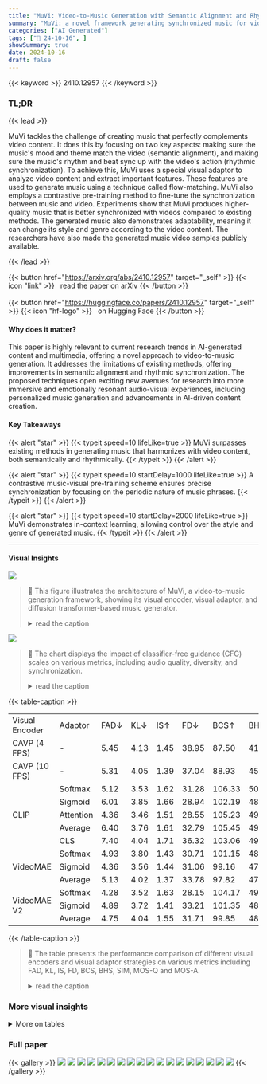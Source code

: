 ```yaml
---
title: "MuVi: Video-to-Music Generation with Semantic Alignment and Rhythmic Synchronization"
summary: "MuVi: a novel framework generating synchronized music for videos, achieving superior semantic alignment and rhythmic synchronization through contrastive learning and flow-matching."
categories: ["AI Generated"]
tags: ["🔖 24-10-16", ]
showSummary: true
date: 2024-10-16
draft: false
---
```


{{< keyword >}} 2410.12957 {{< /keyword >}}

### TL;DR


{{< lead >}}

MuVi tackles the challenge of creating music that perfectly complements video content.  It does this by focusing on two key aspects:  making sure the music's mood and theme match the video (semantic alignment), and making sure the music's rhythm and beat sync up with the video's action (rhythmic synchronization).  To achieve this, MuVi uses a special visual adaptor to analyze video content and extract important features. These features are used to generate music using a technique called flow-matching.  MuVi also employs a contrastive pre-training method to fine-tune the synchronization between music and video.  Experiments show that MuVi produces higher-quality music that is better synchronized with videos compared to existing methods. The generated music also demonstrates adaptability, meaning it can change its style and genre according to the video content. The researchers have also made the generated music video samples publicly available.

{{< /lead >}}


{{< button href="https://arxiv.org/abs/2410.12957" target="_self" >}}
{{< icon "link" >}} &nbsp; read the paper on arXiv
{{< /button >}}
<br><br>
{{< button href="https://huggingface.co/papers/2410.12957" target="_self" >}}
{{< icon "hf-logo" >}} &nbsp; on Hugging Face
{{< /button >}}

#### Why does it matter?
This paper is highly relevant to current research trends in AI-generated content and multimedia, offering a novel approach to video-to-music generation.  It addresses the limitations of existing methods, offering improvements in semantic alignment and rhythmic synchronization.  The proposed techniques open exciting new avenues for research into more immersive and emotionally resonant audio-visual experiences, including personalized music generation and advancements in AI-driven content creation.
#### Key Takeaways

{{< alert "star" >}}
{{< typeit speed=10 lifeLike=true >}} MuVi surpasses existing methods in generating music that harmonizes with video content, both semantically and rhythmically. {{< /typeit >}}
{{< /alert >}}

{{< alert "star" >}}
{{< typeit speed=10 startDelay=1000 lifeLike=true >}} A contrastive music-visual pre-training scheme ensures precise synchronization by focusing on the periodic nature of music phrases. {{< /typeit >}}
{{< /alert >}}

{{< alert "star" >}}
{{< typeit speed=10 startDelay=2000 lifeLike=true >}} MuVi demonstrates in-context learning, allowing control over the style and genre of generated music. {{< /typeit >}}
{{< /alert >}}

------
#### Visual Insights



![](https://ai-paper-reviewer.com/2410.12957/figures_4_0.png)

> 🔼 This figure illustrates the architecture of MuVi, a video-to-music generation framework, showing its visual encoder, visual adaptor, and diffusion transformer-based music generator.
> <details>
> <summary>read the caption</summary>
> Figure 1: The architecture of MuVi. The main model and the input/output are illustrated in the middle, where the visual encoder is frozen during the training stage. The visual compression strategies are listed on the left, where 'CLS' indicates the CLS token of certain visual encoders, such as CLIP. The architecture of the diffusion Transformer is illustrated on the right.
> </details>





![](https://ai-paper-reviewer.com/2410.12957/charts_10_0.png)

> 🔼 The chart displays the impact of classifier-free guidance (CFG) scales on various metrics, including audio quality, diversity, and synchronization.
> <details>
> <summary>read the caption</summary>
> Figure 4: Results of different CFG scales.
> </details>





{{< table-caption >}}
<table id='4' style='font-size:16px'><tr><td>Visual Encoder</td><td>Adaptor</td><td>FAD↓</td><td>KL↓</td><td>IS↑</td><td>FD↓</td><td>BCS↑</td><td>BHS↑</td><td>SIM↑</td><td>MOS-Q↑</td><td>MOS-A↑</td></tr><tr><td>CAVP (4 FPS)</td><td>-</td><td>5.45</td><td>4.13</td><td>1.45</td><td>38.95</td><td>87.50</td><td>41.90</td><td>4.05</td><td>3.59±0.06</td><td>3.41±0.10</td></tr><tr><td>CAVP (10 FPS)</td><td>-</td><td>5.31</td><td>4.05</td><td>1.39</td><td>37.04</td><td>88.93</td><td>45.18</td><td>4.08</td><td>3.67±0.07</td><td>3.45±0.12</td></tr><tr><td rowspan="5">CLIP</td><td>Softmax</td><td>5.12</td><td>3.53</td><td>1.62</td><td>31.28</td><td>106.33</td><td>50.05</td><td>15.38</td><td>3.71±0.06</td><td>4.14±0.10</td></tr><tr><td>Sigmoid</td><td>6.01</td><td>3.85</td><td>1.66</td><td>28.94</td><td>102.19</td><td>48.95</td><td>14.62</td><td>3.63±0.05</td><td>4.03±0.06</td></tr><tr><td>Attention</td><td>4.36</td><td>3.46</td><td>1.51</td><td>28.55</td><td>105.23</td><td>49.81</td><td>16.35</td><td>3.77±0.03</td><td>4.13±0.05</td></tr><tr><td>Average</td><td>6.40</td><td>3.76</td><td>1.61</td><td>32.79</td><td>105.45</td><td>49.52</td><td>14.82</td><td>3.54±0.07</td><td>3.94±0.09</td></tr><tr><td>CLS</td><td>7.40</td><td>4.04</td><td>1.71</td><td>36.32</td><td>103.06</td><td>49.50</td><td>13.47</td><td>3.56±0.08</td><td>3.89±0.06</td></tr><tr><td rowspan="3">VideoMAE</td><td>Softmax</td><td>4.93</td><td>3.80</td><td>1.43</td><td>30.71</td><td>101.15</td><td>48.87</td><td>18.47</td><td>3.73±0.06</td><td>4.12±0.08</td></tr><tr><td>Sigmoid</td><td>4.36</td><td>3.56</td><td>1.44</td><td>31.06</td><td>99.16</td><td>47.94</td><td>16.53</td><td>3.74±0.07</td><td>4.06±0.04</td></tr><tr><td>Average</td><td>5.13</td><td>4.02</td><td>1.37</td><td>33.78</td><td>97.82</td><td>47.01</td><td>15.59</td><td>3.63±0.06</td><td>4.02±0.09</td></tr><tr><td rowspan="3">VideoMAE V2</td><td>Softmax</td><td>4.28</td><td>3.52</td><td>1.63</td><td>28.15</td><td>104.17</td><td>49.23</td><td>19.18</td><td>3.81±0.05</td><td>4.15±0.08</td></tr><tr><td>Sigmoid</td><td>4.89</td><td>3.72</td><td>1.41</td><td>33.21</td><td>101.35</td><td>48.88</td><td>18.82</td><td>3.75±0.09</td><td>4.12±0.07</td></tr><tr><td>Average</td><td>4.75</td><td>4.04</td><td>1.55</td><td>31.71</td><td>99.85</td><td>48.28</td><td>15.67</td><td>3.52±0.12</td><td>3.96±0.09</td></tr></table>{{< /table-caption >}}

> 🔼 The table presents the performance comparison of different visual encoders and visual adaptor strategies on various metrics including FAD, KL, IS, FD, BCS, BHS, SIM, MOS-Q and MOS-A.
> <details>
> <summary>read the caption</summary>
> Table 1: Results of different visual encoders and adaptors. The bold numbers represent the best result of that column, and the underlined numbers represent the second best. 'Softmax' and 'Sigmoid' represent the Softmax and Sigmoid aggregation strategies, “Attention” means the attention pooling strategy, and 'Average' and “CLS' indicate average pooling and pooling with the CLS token.
> </details>



### More visual insights




<details>
<summary>More on tables
</summary>


{{< table-caption >}}
<table id='2' style='font-size:14px'><tr><td>Method</td><td>FAD↓</td><td>KL↓</td><td>IS↑</td><td>FD↓</td><td>BCS↑</td><td>BHS↑</td><td>SIM↑</td><td>MOS-Q↑</td><td>MOS-A↑</td></tr><tr><td>MuVi(beta)</td><td>4.56</td><td>4.25</td><td>1.54</td><td>35.19</td><td>95.21</td><td>45.19</td><td>10.71</td><td>3.55±0.08</td><td>3.89±0.05</td></tr><tr><td>M2UGen</td><td>5.12</td><td>3.83</td><td>1.65</td><td>32.14</td><td>75.21</td><td>25.14</td><td>1.41</td><td>3.79±0.09</td><td>3.19±0.14</td></tr><tr><td>MuVi</td><td>4.28</td><td>3.52</td><td>1.63</td><td>28.15</td><td>104.17</td><td>49.23</td><td>19.18</td><td>3.81±0.05</td><td>4.15±0.08</td></tr></table>{{< /table-caption >}}
> 🔼 Table 2 presents a comparison of several video-to-music generation systems, evaluating their performance using various metrics including FAD, KL, IS, FD, BCS, BHS, SIM, MOS-Q, and MOS-A.
> <details>
> <summary>read the caption</summary>
> Table 2: Results of several V2M systems.
> </details>

{{< table-caption >}}
<table id='4' style='font-size:14px'><tr><td>Method</td><td>CLAP</td><td>FAD↓</td><td>KL↓</td><td>IS↑</td><td>FD↓</td><td>BCS↑</td><td>BHS↑</td><td>SIM↑ I</td><td>MOS-Q↑</td><td>MOS-A↑</td></tr><tr><td>MuVi</td><td>-</td><td>4.28</td><td>3.52</td><td>1.63</td><td>28.15</td><td>104.17</td><td>49.23</td><td>19.18</td><td>3.81±0.05</td><td>4.15±0.08</td></tr><tr><td>MuVi (ICL)</td><td>0.35</td><td>6.13</td><td>3.71</td><td>1.48</td><td>34.16</td><td>93.30</td><td>44.06</td><td>13.55</td><td>3.84±0.07</td><td>3.95±0.09</td></tr></table>{{< /table-caption >}}
> 🔼 Table 3 presents a comparison of the performance metrics for MuVi with and without in-context learning, showing the impact of incorporating a music prompt on the generated music's quality and alignment with the video.
> <details>
> <summary>read the caption</summary>
> Table 3: Results of in-context learning (ICL).
> </details>

{{< table-caption >}}
<table id='2' style='font-size:14px'><tr><td>PT(DiT)</td><td>CL</td><td>TS</td><td>RR</td><td>FAD↓</td><td>KL↓</td><td>IS↑</td><td>FD↓</td><td>BCS↑</td><td>BHS↑</td><td>SIM↑</td><td>MOS-Q↑</td><td>MOS-A↑</td></tr><tr><td>x</td><td>V</td><td>V</td><td>V</td><td>6.82</td><td>4.28</td><td>1.33</td><td>32.75</td><td>101.83</td><td>49.57</td><td>17.15</td><td>3.45±0.09</td><td>3.93±0.06</td></tr><tr><td></td><td>X</td><td>x</td><td>x</td><td>4.21</td><td>3.69</td><td>1.68</td><td>28.49</td><td>97.35</td><td>47.01</td><td>8.42</td><td>3.75±0.05</td><td>4.01±0.08</td></tr><tr><td></td><td>V</td><td>x</td><td>X</td><td>4.25</td><td>3.73</td><td>1.59</td><td>28.19</td><td>99.43</td><td>48.53</td><td>17.73</td><td>3.77±0.06</td><td>4.05±0.06</td></tr><tr><td></td><td>V</td><td>V</td><td>X</td><td>4.31</td><td>3.65</td><td>1.57</td><td>28.36</td><td>103.78</td><td>49.45</td><td>18.80</td><td>3.80±0.09</td><td>4.15±0.12</td></tr><tr><td></td><td>V</td><td>x</td><td>V</td><td>4.24</td><td>3.55</td><td>1.53</td><td>28.21</td><td>102.91</td><td>49.17</td><td>18.69</td><td>3.79±0.08</td><td>4.13±0.07</td></tr><tr><td></td><td>V</td><td>V</td><td>V</td><td>4.28</td><td>3.53</td><td>1.53</td><td>28.15</td><td>104.17</td><td>49.23</td><td>19.18</td><td>3.81±0.05</td><td>4.15±0.08</td></tr></table>{{< /table-caption >}}
> 🔼 Table 4 presents the ablation study results showing the impact of different pre-training settings on the performance of the MuVi model.
> <details>
> <summary>read the caption</summary>
> Table 4: Results of different settings of pre-training. PT(DiT) indicates whether the DiT is pre-trained unconditionally with music; CL stands for basic contrastive learning; TS and RR stand for the involvement of negative samples constructed from temporal shift and random replacement, respectively.
> </details>

{{< table-caption >}}
<table id='4' style='font-size:16px'><tr><td>Model Size</td><td>FAD↓</td><td>KL↓</td><td>IS↑</td><td>FD↓</td><td>BCS↑</td><td>BHS↑</td><td>SIM↑</td><td>MOS-Q↑</td><td>MOS-A↑</td></tr><tr><td>Small (85M)</td><td>5.21</td><td>3.87</td><td>1.41</td><td>32.47</td><td>98.14</td><td>47.75</td><td>16.33</td><td>3.66±0.07</td><td>3.99±0.09</td></tr><tr><td>Base (150M)</td><td>4.28</td><td>3.52</td><td>1.63</td><td>28.15</td><td>104.17</td><td>49.23</td><td>19.18</td><td>3.81±0.05</td><td>4.15±0.08</td></tr><tr><td>Large (330M)</td><td>4.25</td><td>3.49</td><td>1.65</td><td>28.11</td><td>104.23</td><td>49.56</td><td>19.24</td><td>3.82±0.06</td><td>4.17±0.09</td></tr></table>{{< /table-caption >}}
> 🔼 Table 5 presents the results of using different model sizes (small, base, and large) for video-to-music generation, evaluating performance metrics such as FAD, KL, IS, FD, BCS, BHS, SIM, MOS-Q, and MOS-A.
> <details>
> <summary>read the caption</summary>
> Table 5: Results of different model sizes.
> </details>

{{< table-caption >}}
<table id='2' style='font-size:14px'><tr><td>Hyperparameter</td><td>Small</td><td>Base</td><td>Large</td></tr><tr><td>Hidden dimension</td><td>768</td><td>1024</td><td>1280</td></tr><tr><td>#Layers</td><td>12</td><td>12</td><td>16</td></tr><tr><td>#Attention heads</td><td>16</td><td>16</td><td>16</td></tr><tr><td>#Parameters</td><td>85M</td><td>150M</td><td>330M</td></tr></table>{{< /table-caption >}}
> 🔼 Table 6 shows the hyperparameters of the diffusion transformer (DiT) model with different sizes (small, base, and large), including hidden dimension, number of layers, attention heads, and total number of parameters.
> <details>
> <summary>read the caption</summary>
> Table 6: Model configurations of the DiT with different sizes.
> </details>

{{< table-caption >}}
<table id='2' style='font-size:14px'><tr><td>FPS</td><td>FAD↓</td><td>KL↓</td><td>IS↑</td><td>FD↓</td><td>BCS↑</td><td>BHS↑</td><td>SIM↑</td><td>MOS-Q↑</td><td>MOS-A↑</td></tr><tr><td>2</td><td>7.86</td><td>4.24</td><td>1.28</td><td>39.18</td><td>85.33</td><td>40.12</td><td>11.12</td><td>3.71±0.03</td><td>3.76±0.07</td></tr><tr><td>4</td><td>5.38</td><td>4.14</td><td>1.39</td><td>34.24</td><td>96.46</td><td>47.13</td><td>15.26</td><td>3.75±0.07</td><td>3.93±0.05</td></tr><tr><td>10</td><td>4.28</td><td>3.52</td><td>1.63</td><td>28.15</td><td>104.17</td><td>49.23</td><td>19.18</td><td>3.81±0.05</td><td>4.15±0.08</td></tr><tr><td>20</td><td>4.25</td><td>3.53</td><td>1.65</td><td>28.11</td><td>104.22</td><td>50.08</td><td>20.11</td><td>3.83±0.08</td><td>4.16±0.05</td></tr></table>{{< /table-caption >}}
> 🔼 Table 7 presents the effects of different video frame rates on the performance of MuVi, comparing metrics such as FAD, KL, IS, FD, BCS, BHS, SIM, MOS-Q, and MOS-A.
> <details>
> <summary>read the caption</summary>
> Table 7: Results of different video frame rates.
> </details>

</details>


### Full paper

{{< gallery >}}
<img src="https://ai-paper-reviewer.com/2410.12957/1.png" class="grid-w50 md:grid-w33 xl:grid-w25" />
<img src="https://ai-paper-reviewer.com/2410.12957/2.png" class="grid-w50 md:grid-w33 xl:grid-w25" />
<img src="https://ai-paper-reviewer.com/2410.12957/3.png" class="grid-w50 md:grid-w33 xl:grid-w25" />
<img src="https://ai-paper-reviewer.com/2410.12957/4.png" class="grid-w50 md:grid-w33 xl:grid-w25" />
<img src="https://ai-paper-reviewer.com/2410.12957/5.png" class="grid-w50 md:grid-w33 xl:grid-w25" />
<img src="https://ai-paper-reviewer.com/2410.12957/6.png" class="grid-w50 md:grid-w33 xl:grid-w25" />
<img src="https://ai-paper-reviewer.com/2410.12957/7.png" class="grid-w50 md:grid-w33 xl:grid-w25" />
<img src="https://ai-paper-reviewer.com/2410.12957/8.png" class="grid-w50 md:grid-w33 xl:grid-w25" />
<img src="https://ai-paper-reviewer.com/2410.12957/9.png" class="grid-w50 md:grid-w33 xl:grid-w25" />
<img src="https://ai-paper-reviewer.com/2410.12957/10.png" class="grid-w50 md:grid-w33 xl:grid-w25" />
<img src="https://ai-paper-reviewer.com/2410.12957/11.png" class="grid-w50 md:grid-w33 xl:grid-w25" />
<img src="https://ai-paper-reviewer.com/2410.12957/12.png" class="grid-w50 md:grid-w33 xl:grid-w25" />
<img src="https://ai-paper-reviewer.com/2410.12957/13.png" class="grid-w50 md:grid-w33 xl:grid-w25" />
<img src="https://ai-paper-reviewer.com/2410.12957/14.png" class="grid-w50 md:grid-w33 xl:grid-w25" />
<img src="https://ai-paper-reviewer.com/2410.12957/15.png" class="grid-w50 md:grid-w33 xl:grid-w25" />
<img src="https://ai-paper-reviewer.com/2410.12957/16.png" class="grid-w50 md:grid-w33 xl:grid-w25" />
<img src="https://ai-paper-reviewer.com/2410.12957/17.png" class="grid-w50 md:grid-w33 xl:grid-w25" />
<img src="https://ai-paper-reviewer.com/2410.12957/18.png" class="grid-w50 md:grid-w33 xl:grid-w25" />
{{< /gallery >}}